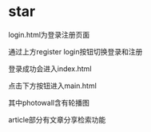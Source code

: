 # star
login.html为登录注册页面

通过上方register login按钮切换登录和注册

登录成功会进入index.html

点击下方按钮进入main.html

其中photowall含有轮播图

article部分有文章分享检索功能
